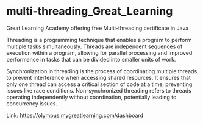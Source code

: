 # multi-threading_Great_Learning
Great Learning Academy offering free Multi-threading certificate in Java

Threading is a programming technique that enables a program to perform multiple tasks simultaneously.
Threads are independent sequences of execution within a program, allowing for parallel processing and improved performance in tasks that can be divided into smaller units of work.


Synchronization in threading is the process of coordinating multiple threads to prevent interference when accessing shared resources.
It ensures that only one thread can access a critical section of code at a time, preventing issues like race conditions. 
Non-synchronized threading refers to threads operating independently without coordination, potentially leading to concurrency issues.

Link:  https://olympus.mygreatlearning.com/dashboard
